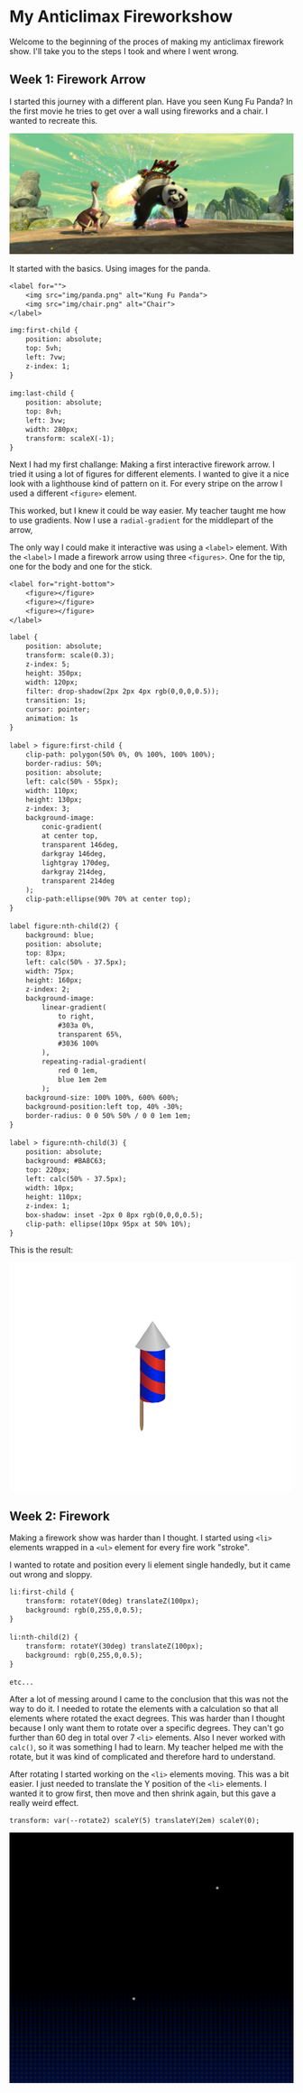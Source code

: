 # My Anticlimax Fireworkshow

Welcome to the beginning of the proces of making my anticlimax firework show. I'll take you to the steps I took and where I went wrong.

## Week 1: Firework Arrow

I started this journey with a different plan. Have you seen Kung Fu Panda? In the first movie he tries to get over a wall using fireworks and a chair. I wanted to recreate this.

![](docimg/kungfupanda.jpeg)

It started with the basics. Using images for the panda.

```
<label for="">
    <img src="img/panda.png" alt="Kung Fu Panda">
    <img src="img/chair.png" alt="Chair">
</label>
```
```
img:first-child {
	position: absolute;
	top: 5vh;
	left: 7vw;
	z-index: 1;
}

img:last-child {
	position: absolute;
	top: 8vh;
	left: 3vw;
	width: 280px;
	transform: scaleX(-1);
}
```


Next I had my first challange: Making a first interactive firework arrow. I tried it using a lot of figures for different elements. I wanted to give it a nice look with a lighthouse kind of pattern on it. For every stripe on the arrow I used a different `<figure>` element.

This worked, but I knew it could be way easier. My teacher taught me how to use gradients. Now I use a `radial-gradient` for the middlepart of the arrow,

The only way I could make it interactive was using a `<label>` element. With the `<label>` I made a firework arrow using three `<figures>`. One for the tip, one for the body and one for the stick.

```
<label for="right-bottom">
    <figure></figure>
    <figure></figure>
    <figure></figure>
</label>
```

```
label {
	position: absolute;
	transform: scale(0.3);
	z-index: 5;
	height: 350px;
	width: 120px;
	filter: drop-shadow(2px 2px 4px rgb(0,0,0,0.5));
	transition: 1s;
	cursor: pointer;
	animation: 1s
}

label > figure:first-child {
	clip-path: polygon(50% 0%, 0% 100%, 100% 100%);
	border-radius: 50%;
	position: absolute;
	left: calc(50% - 55px);
	width: 110px;
	height: 130px;
	z-index: 3;
	background-image:	
		conic-gradient(
		at center top,
		transparent 146deg,
		darkgray 146deg,
		lightgray 170deg,
		darkgray 214deg,
		transparent 214deg
	);
	clip-path:ellipse(90% 70% at center top);
}

label figure:nth-child(2) {
	background: blue;
	position: absolute;
	top: 83px;
	left: calc(50% - 37.5px);
	width: 75px;
	height: 160px;
	z-index: 2;
	background-image:
		linear-gradient(
			to right,
			#303a 0%,
			transparent 65%,
			#3036 100%
		),
		repeating-radial-gradient(
			red 0 1em,
			blue 1em 2em
		);
	background-size: 100% 100%, 600% 600%;
	background-position:left top, 40% -30%;
	border-radius: 0 0 50% 50% / 0 0 1em 1em;
}

label > figure:nth-child(3) {
	position: absolute;
	background: #BA8C63;
	top: 220px;
	left: calc(50% - 37.5px);
	width: 10px;
	height: 110px;
	z-index: 1;
	box-shadow: inset -2px 0 8px rgb(0,0,0,0.5);
	clip-path: ellipse(10px 95px at 50% 10%);
}
```

This is the result:

![](docimg/firearrow.png)


## Week 2: Firework
Making a firework show was harder than I thought. I started using `<li>` elements wrapped in a `<ul>` element for every fire work "stroke". 

I wanted to rotate and position every li element single handedly, but it came out wrong and sloppy.

```
li:first-child {
	transform: rotateY(0deg) translateZ(100px);
	background: rgb(0,255,0,0.5);
}

li:nth-child(2) {
	transform: rotateY(30deg) translateZ(100px);
	background: rgb(0,255,0,0.5);
}

etc...
```

After a lot of messing around I came to the conclusion that this was not the way to do it. I needed to rotate the elements with a calculation so that all elements where rotated the exact degrees. This was harder than I thought because I only want them to rotate over a specific degrees. They can't go further than 60 deg in total over 7 `<li>` elements. Also I never worked with `calc()`, so it was something I had to learn. My teacher helped me with the rotate, but it was kind of complicated and therefore hard to understand. 

After rotating I started working on the `<li>` elements moving. This was a bit easier. I just needed to translate the Y position of the `<li>` elements. I wanted it to grow first, then move and then shrink again, but this gave a really weird effect.

```
transform: var(--rotate2) scaleY(5) translateY(2em) scaleY(0);
```

![](docimg/oldfirework.gif)
